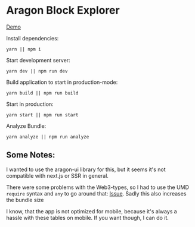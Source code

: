 # Aragon Block Explorer

[Demo](https://aragon.zarazas.now.sh/)

Install dependencies:

```
yarn || npm i
```

Start development server:

```
yarn dev || npm run dev
```

Build application to start in production-mode:

```
yarn build || npm run build
```

Start in production:

```
yarn start || npm run start
```

Analyze Bundle:

```
yarn analyze || npm run analyze
```

## Some Notes:

I wanted to use the aragon-ui library for this, but it seems it's not compatible with next.js or SSR in general.

There were some problems with the Web3-types, so I had to use the UMD `require` syntax and `any` to go around that: [Issue](https://github.com/ethereum/web3.js/issues/1597). Sadly this also increases the bundle size

I know, that the app is not optimized for mobile, because it's always a hassle with these tables on mobile. If you want though, I can do it.
